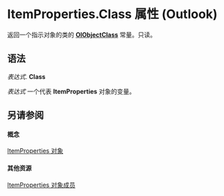 
# ItemProperties.Class 属性 (Outlook)

返回一个指示对象的类的  **[OlObjectClass](33d724b3-df3c-2a7f-a80f-93b66d96f588.md)** 常量。只读。


## 语法

 _表达式_. **Class**

 _表达式_ 一个代表 **ItemProperties** 对象的变量。


## 另请参阅


#### 概念


[ItemProperties 对象](34a110ed-6617-72da-1e98-a9773c705b40.md)
#### 其他资源


[ItemProperties 对象成员](9c18dfa4-b0df-0a01-cac8-cb4ef7a4f2b5.md)